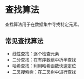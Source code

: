 # 查找算法

查找算法用于在数据集中寻找特定元素。

## 常见查找算法

- 线性查找：逐个检查元素
- 二分查找：在有序数组中折半查找
- 哈希查找：利用哈希函数快速定位
- 二叉搜索树：在二叉树中进行查找
